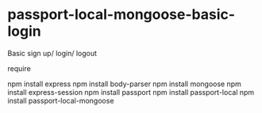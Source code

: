 # passport-local-mongoose-basic-login
Basic sign up/ login/ logout

require

npm install express
npm install body-parser
npm install mongoose
npm install express-session
npm install passport
npm install passport-local
npm install passport-local-mongoose
